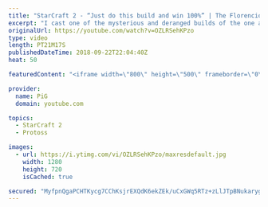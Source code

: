 ```yaml
---
title: "StarCraft 2 - “Just do this build and win 100%” | The Florencio Files #21"
excerpt: "I cast one of the mysterious and deranged builds of the one and only Florencio, the dude that invented the proxy nexus recall rush  -- Watch live at https://www.twitch.tv/x5_pig"
originalUrl: https://youtube.com/watch?v=OZLRSehKPzo
type: video
length: PT21M17S
publishedDateTime: 2018-09-22T22:04:40Z
heat: 50

featuredContent: "<iframe width=\"800\" height=\"500\" frameborder=\"0\" src=\"https://www.youtube.com/embed/OZLRSehKPzo\" allow=\"accelerometer; autoplay; encrypted-media; gyroscope; picture-in-picture\" allowfullscreen></iframe>"

provider:
  name: PiG
  domain: youtube.com

topics:
  - StarCraft 2
  - Protoss

images:
  - url: https://i.ytimg.com/vi/OZLRSehKPzo/maxresdefault.jpg
    width: 1280
    height: 720
    isCached: true

secured: "MyfpnQgaPCHTKycg7CChKsjrEXQdK6ekZEk/uCxGWq5RTz+zLlJTpBNukarygJgdkyRxha3GLe2bJXI6moRD0L/6FL14R9Pbcsd1xh78gQ/AUYtTb+68QVryAsxhxMOKeOw13zrtE5Ysy1oYd8xzIqXTLkTuMCkvzGAa47G0fNqwFuVhGcGbq+/WPbSErdWjHOv8HULzpKMISygZhGObk8VgY25WnnzTGF6LY3pPNmqhNtlYtUF2MstO2x39T+7f/Et0RiwTqAdWDntbAOUJ1lMHKfcjrg8EWqyqg47B0qDldi5UxYcUIh7gj3L4QcvAzgH6ep4pEQ9hAMvqVIVCb0G407zdsSg6IqNw1lyUIgcIcMXRhFGxhtpUDnD6cqrjeKSxnOIybjLbe36HsDqh4FmeVLwZBMAZQnuapCJ3AvI=;S0x4XH8KeuM9dXzCSExMIA=="
---
```


